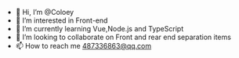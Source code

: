 - 👋 Hi, I’m @Coloey
- 👀 I’m interested in Front-end
- 🌱 I’m currently learning Vue,Node.js and TypeScript
- 💞️ I’m looking to collaborate on Front and rear end separation items
- 📫 How to reach me 487336863@qq.com

<!---
Coloey/Coloey is a ✨ special ✨ repository because its `README.md` (this file) appears on your GitHub profile.
You can click the Preview link to take a look at your changes.
--->
